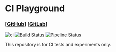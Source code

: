 # CI Playground

### [[GitHub](https://github.com/offa/ci-playground)] [[GitLab](https://gitlab.com/offa/ci-playground)]

![ci](https://github.com/offa/ci-playground/workflows/ci/badge.svg)
[![Build Status](https://travis-ci.org/offa/ci-playground.svg?branch=master)](https://travis-ci.org/offa/ci-playground)
[![Pipeline Status](https://gitlab.com/offa/ci-playground/badges/master/pipeline.svg)](https://gitlab.com/offa/ci-playground/commits/master)

This repository is for CI tests and experiments only.
